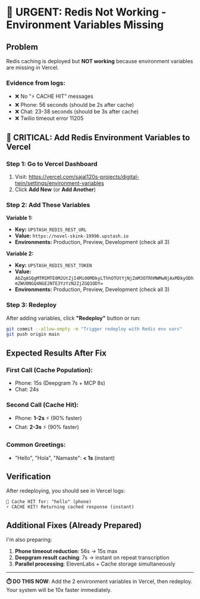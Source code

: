 # 🚨 URGENT: Redis Not Working - Environment Variables Missing

## Problem
Redis caching is deployed but **NOT working** because environment variables are missing in Vercel.

### Evidence from logs:
- ❌ No "⚡ CACHE HIT" messages
- ❌ Phone: 56 seconds (should be 2s after cache)
- ❌ Chat: 23-38 seconds (should be 3s after cache)
- ❌ Twilio timeout error 11205

## 🔴 CRITICAL: Add Redis Environment Variables to Vercel

### Step 1: Go to Vercel Dashboard
1. Visit: https://vercel.com/sajal120s-projects/digital-twin/settings/environment-variables
2. Click **Add New** (or **Add Another**)

### Step 2: Add These Variables

**Variable 1:**
- **Key:** `UPSTASH_REDIS_REST_URL`
- **Value:** `https://novel-skink-19996.upstash.io`
- **Environments:** Production, Preview, Development (check all 3)

**Variable 2:**
- **Key:** `UPSTASH_REDIS_REST_TOKEN`
- **Value:** `AbZqASQgMTM1MTE0M2UtZjI4Mi00MDkyLThhOTUtYjNjZmM3OTRhMWMwNjAxMDkyODhmZWU0NGQ4NGE2NTE3YzYzN2ZjZGQ1ODY=`
- **Environments:** Production, Preview, Development (check all 3)

### Step 3: Redeploy
After adding variables, click **"Redeploy"** button or run:
```bash
git commit --allow-empty -m "Trigger redeploy with Redis env vars"
git push origin main
```

## Expected Results After Fix

### First Call (Cache Population):
- Phone: 15s (Deepgram 7s + MCP 8s)
- Chat: 24s

### Second Call (Cache Hit):
- Phone: **1-2s** ⚡ (90% faster)
- Chat: **2-3s** ⚡ (90% faster)

### Common Greetings:
- "Hello", "Hola", "Namaste": **< 1s** (instant)

## Verification
After redeploying, you should see in Vercel logs:
```
🎯 Cache HIT for: "hello" (phone)
⚡ CACHE HIT! Returning cached response (instant)
```

## Additional Fixes (Already Prepared)

I'm also preparing:
1. **Phone timeout reduction**: 56s → 15s max
2. **Deepgram result caching**: 7s → instant on repeat transcription
3. **Parallel processing**: ElevenLabs + Cache storage simultaneously

---

**⏱️ DO THIS NOW**: Add the 2 environment variables in Vercel, then redeploy. Your system will be 10x faster immediately.
